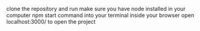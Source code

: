 clone the repository and run 
make sure you have node installed in your computer
npm start command into your terminal
inside your browser open localhost:3000/ to open the project

